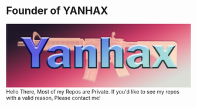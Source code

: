 # Founder of YANHAX

![yanhax](./yanhax.png)
Hello There, Most of my Repos are Private.
If you'd like to see my repos with a valid reason, Please contact me!